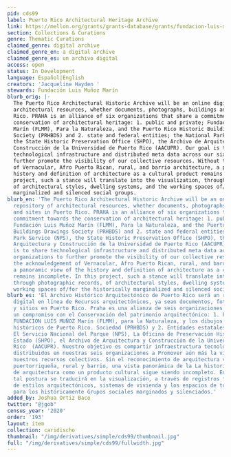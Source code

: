 ```yaml
---
pid: cds99
label: Puerto Rico Architectural Heritage Archive
link: https://mellon.org/grants/grants-database/grants/fundacion-luis-munoz-marin-inc/2004-07580/
section: Collections & Curations
genre: Thematic Curations
claimed_genre: digital archive
claimed_genre_en: a digital archive
claimed_genre_es: un archivo digital
access: open
status: In Development
language: Español|English
creators: 'Jacqueline Hayden '
stewards: Fundación Luis Muñoz Marín
blurb_orig: |-
  The Puerto Rico Architectural Historic Archive will be an online digital repository of
  architectural resources, whether documents, photographs, buildings and sites in Puerto
  Rico. PRAHA is an alliance of six organizations that share a commitment towards the
  conservation of architectural heritage: 1. public and private; Fundación Luis Muñoz
  Marín (FLMM), Para la Naturaleza, and the Puerto Rico Historic Buildings Drawings
  Society (PRHBDS) and 2. state and federal entities; the National Park Service (NPS),
  the State Historic Preservation Office (SHPO), the Archivo de Arquitectura y
  Construcción de la Universidad de Puerto Rico (AACUPR). Our goal is to share
  technological infrastructure and distributed meta data across our six organizations to
  further promote the visibility of our collective resources. Without the acknowledgement
  of Vernacular, Afro Puerto Rican, rural, and barrio architecture, a panoramic view of the
  history and definition of architecture as a cultural product remains incomplete. In this
  project, such a stance will translate into the visualization, through photographic records,
  of architectural styles, dwelling systems, and the working spaces of/for the historically
  marginalized and silenced social groups.
blurb_en: 'The Puerto Rico Architectural Historic Archive will be an online digital
  repository of architectural resources, whether documents, photographs, buildings
  and sites in Puerto Rico. PRAHA is an alliance of six organizations that share a
  commitment towards the conservation of architectural heritage: 1. public and private;
  Fundación Luis Muñoz Marín (FLMM), Para la Naturaleza, and the Puerto Rico Historic
  Buildings Drawings Society (PRHBDS) and 2. state and federal entities; the National
  Park Service (NPS), the State Historic Preservation Office (SHPO), the Archivo de
  Arquitectura y Construcción de la Universidad de Puerto Rico (AACUPR). Our goal
  is to share technological infrastructure and distributed meta data across our six
  organizations to further promote the visibility of our collective resources. Without
  the acknowledgement of Vernacular, Afro Puerto Rican, rural, and barrio architecture,
  a panoramic view of the history and definition of architecture as a cultural product
  remains incomplete. In this project, such a stance will translate into the visualization,
  through photographic records, of architectural styles, dwelling systems, and the
  working spaces of/for the historically marginalized and silenced social groups.'
blurb_es: 'El Archivo Histórico Arquitectónico de Puerto Rico será un repositorio
  digital en línea de Recursos arquitectónicos, ya sean documentos, fotografías, edificios
  y sitios en Puerto Rico. Praha es una alianza de seis organizaciones que comparten
  un compromiso con el Conservación del patrimonio arquitectónico: 1. Público y privado;
  FUNDACION LUIS MUÑOZ Marín (FLMM), para la Naturaleza, y los dibujos de edificios
  históricos de Puerto Rico. Sociedad (PRHBDS) y 2. Entidades estatales y federales;
  El Servicio Nacional del Parque (NPS), La Oficina de Preservación Histórica del
  Estado (SHPO), el Archivo de Arquitectura y Construcción de la Universidad de Puerto
  Rico  (AACUPR). Nuestro objetivo es compartir infraestructura tecnológica y metadatos
  distribuidos en nuestras seis organizaciones a Promover aún más la visibilidad de
  nuestros recursos colectivos. Sin el reconocimiento de arquitectura vernácula, afro
  puertorriqueña, rural y barrio, una vista panorámica de la La historia y la definición
  de arquitectura como un producto cultural sigue siendo incompleto. En esto Proyecto,
  tal postura se traducirá en la visualización, a través de registros fotográficos,
  de estilos arquitectónicos, sistemas de vivienda y los espacios de trabajo de /
  para los históricamente Grupos sociales marginados y silenciados.'
added_by: Joshua Ortiz Baco
twitter: "@jgob"
census_year: '2020'
order: '193'
layout: item
collection: caridischo
thumbnail: "/img/derivatives/simple/cds99/thumbnail.jpg"
full: "/img/derivatives/simple/cds99/fullwidth.jpg"
---
```

